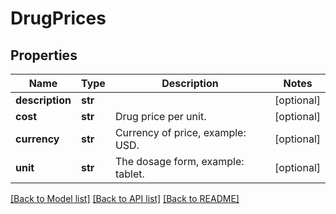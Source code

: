 # DrugPrices

## Properties
Name | Type | Description | Notes
------------ | ------------- | ------------- | -------------
**description** | **str** |  | [optional] 
**cost** | **str** | Drug price per unit. | [optional] 
**currency** | **str** | Currency of price, example: USD. | [optional] 
**unit** | **str** | The dosage form, example: tablet. | [optional] 

[[Back to Model list]](../README.md#documentation-for-models) [[Back to API list]](../README.md#documentation-for-api-endpoints) [[Back to README]](../README.md)

